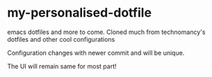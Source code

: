# my-personalised-dotfile

emacs dotfiles and more to come. Cloned much from technomancy's dotfiles and other cool configurations

Configuration changes with newer commit and will be unique.


The UI will remain same for most part!
